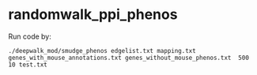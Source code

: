 # randomwalk_ppi_phenos

Run code by:

~~~~
./deepwalk_mod/smudge_phenos edgelist.txt mapping.txt genes_with_mouse_annotations.txt genes_without_mouse_phenos.txt  500 10 test.txt
~~~~

